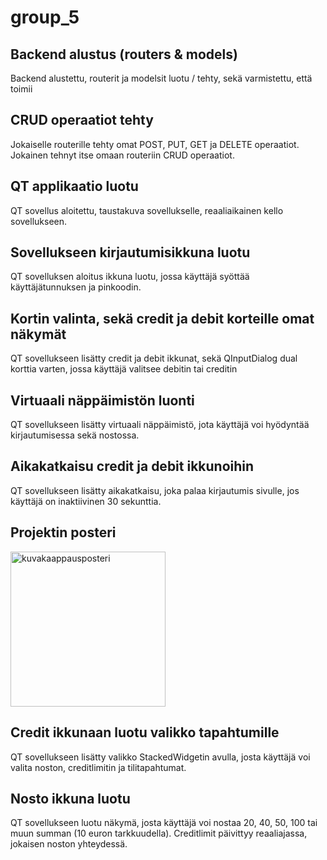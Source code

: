 # group_5

## Backend alustus (routers & models)
Backend alustettu, routerit ja modelsit luotu / tehty, sekä varmistettu, että toimii

## CRUD operaatiot tehty
Jokaiselle routerille tehty omat POST, PUT, GET ja DELETE operaatiot. Jokainen tehnyt itse omaan routeriin CRUD operaatiot.

## QT applikaatio luotu
QT sovellus aloitettu, taustakuva sovellukselle, reaaliaikainen kello sovellukseen.

## Sovellukseen kirjautumisikkuna luotu
QT sovelluksen aloitus ikkuna luotu, jossa käyttäjä syöttää käyttäjätunnuksen ja pinkoodin.

## Kortin valinta, sekä credit ja debit korteille omat näkymät
QT sovellukseen lisätty credit ja debit ikkunat, sekä QInputDialog dual korttia varten, jossa käyttäjä valitsee debitin tai creditin

## Virtuaali näppäimistön luonti
QT sovellukseen lisätty virtuaali näppäimistö, jota käyttäjä voi hyödyntää kirjautumisessa sekä nostossa.

## Aikakatkaisu credit ja debit ikkunoihin
QT sovellukseen lisätty aikakatkaisu, joka palaa kirjautumis sivulle, jos käyttäjä on inaktiivinen 30 sekunttia.

## Projektin posteri
<img width="248" alt="kuvakaappausposteri" src="https://github.com/user-attachments/assets/60ba9318-6c21-48f1-8818-6263f96feaf7" />


## Credit ikkunaan luotu valikko tapahtumille
QT sovellukseen lisätty valikko StackedWidgetin avulla, josta käyttäjä voi valita noston, creditlimitin ja tilitapahtumat. 

## Nosto ikkuna luotu
QT sovellukseen luotu näkymä, josta käyttäjä voi nostaa 20, 40, 50, 100 tai muun summan (10 euron tarkkuudella). Creditlimit päivittyy reaaliajassa, jokaisen noston yhteydessä. 
